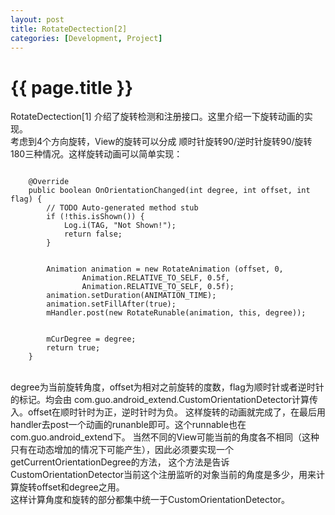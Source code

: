 ```yaml
---
layout: post
title: RotateDectection[2]
categories: [Development, Project]
---
```


{{ page.title }}
================

RotateDectection[1] 介绍了旋转检测和注册接口。这里介绍一下旋转动画的实现。</br>
考虑到4个方向旋转，View的旋转可以分成 顺时针旋转90/逆时针旋转90/旋转180三种情况。这样旋转动画可以简单实现：
</p><pre><code>
	@Override
	public boolean OnOrientationChanged(int degree, int offset, int flag) {
		// TODO Auto-generated method stub
		if (!this.isShown()) {
			Log.i(TAG, "Not Shown!");
			return false;
		}
		</br>
		Animation animation = new RotateAnimation (offset, 0,
				Animation.RELATIVE_TO_SELF, 0.5f, 
				Animation.RELATIVE_TO_SELF, 0.5f);
		animation.setDuration(ANIMATION_TIME);
		animation.setFillAfter(true);
		mHandler.post(new RotateRunable(animation, this, degree));
		</br>
		mCurDegree = degree;
		return true;
	}
</code></pre>
</br>
degree为当前旋转角度，offset为相对之前旋转的度数，flag为顺时针或者逆时针的标记。均会由
com.guo.android_extend.CustomOrientationDetector计算传入。offset在顺时针时为正，逆时针时为负。
这样旋转的动画就完成了，在最后用handler去post一个动画的runanble即可。这个runnable也在com.guo.android_extend下。
当然不同的View可能当前的角度各不相同（这种只有在动态增加的情况下可能产生），因此必须要实现一个getCurrentOrientationDegree的方法，
这个方法是告诉CustomOrientationDetector当前这个注册监听的对象当前的角度是多少，用来计算旋转offset和degree之用。</br>
这样计算角度和旋转的部分都集中统一于CustomOrientationDetector。

